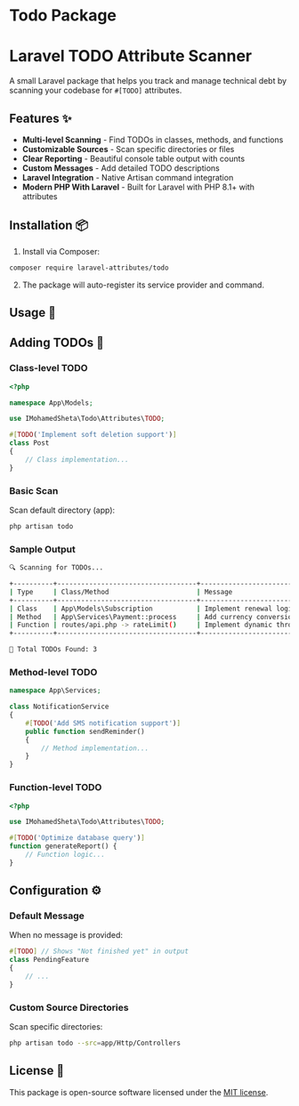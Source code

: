 # Todo Package

# Laravel TODO Attribute Scanner

A small Laravel package that helps you track and manage technical debt by scanning your codebase for `#[TODO]` attributes.

## Features ✨

- **Multi-level Scanning** - Find TODOs in classes, methods, and functions
- **Customizable Sources** - Scan specific directories or files
- **Clear Reporting** - Beautiful console table output with counts
- **Custom Messages** - Add detailed TODO descriptions
- **Laravel Integration** - Native Artisan command integration
- **Modern PHP With Laravel** - Built for Laravel with PHP 8.1+ with attributes

## Installation 📦

1. Install via Composer:

```bash
composer require laravel-attributes/todo
```

2. The package will auto-register its service provider and command.

## Usage 🚀

## Adding TODOs 📝

### Class-level TODO
```php
<?php

namespace App\Models;

use IMohamedSheta\Todo\Attributes\TODO;

#[TODO('Implement soft deletion support')]
class Post
{
    // Class implementation...
}
```

### Basic Scan
Scan default directory (app):
```bash
php artisan todo
```

### Sample Output
```bash
🔍 Scanning for TODOs...

+----------+-----------------------------------+-------------------------------+
| Type     | Class/Method                      | Message                       |
+----------+-----------------------------------+-------------------------------+
| Class    | App\Models\Subscription           | Implement renewal logic       |
| Method   | App\Services\Payment::process     | Add currency conversion       |
| Function | routes/api.php -> rateLimit()     | Implement dynamic throttling  |
+----------+-----------------------------------+-------------------------------+

🎯 Total TODOs Found: 3
```

### Method-level TODO
```php
namespace App\Services;

class NotificationService
{
    #[TODO('Add SMS notification support')]
    public function sendReminder()
    {
        // Method implementation...
    }
}
```

### Function-level TODO
```php
<?php

use IMohamedSheta\Todo\Attributes\TODO;

#[TODO('Optimize database query')]
function generateReport() {
    // Function logic...
}
```

## Configuration ⚙️

### Default Message
When no message is provided:
```php
#[TODO] // Shows "Not finished yet" in output
class PendingFeature
{
    // ...
}
```

### Custom Source Directories
Scan specific directories:
```bash
php artisan todo --src=app/Http/Controllers
```

## License 📄

This package is open-source software licensed under the [MIT license](https://opensource.org/licenses/MIT).
